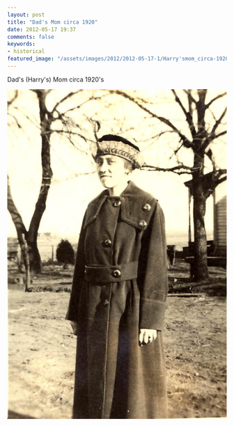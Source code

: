 ```yaml
---
layout: post
title: "Dad's Mom circa 1920"
date: 2012-05-17 19:37
comments: false
keywords:
- historical
featured_image: "/assets/images/2012/2012-05-17-1/Harry'smom_circa-1920.jpg"
---
```

Dad's (Harry's) Mom circa 1920's

![Dad's (Harry's) Mom circa 1920's](/assets/images/2012/2012-05-17-1/Harry'smom_circa-1920.jpg)

